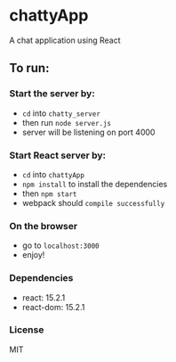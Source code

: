 # chattyApp

A chat application using React

## To run:
### Start the server by:
- `cd` into `chatty_server`
- then run `node server.js`
- server will be listening on port 4000

### Start React server by:
- `cd` into `chattyApp`
- `npm install` to install the dependencies
- then `npm start`
- webpack should `compile successfully`

### On the browser
- go to `localhost:3000`
- enjoy!

### Dependencies
- react: 15.2.1
- react-dom: 15.2.1

### License
MIT